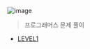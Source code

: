 ![image](https://user-images.githubusercontent.com/70263403/183062681-78b785e7-42a8-4574-a6ff-d1b1f8c1a97e.png)
> 프로그래머스 문제 풀이



* <a href='https://github.com/Lee-GeonWoo/Python/tree/main/programmers/LEVEL1'>LEVEL1</a> 
